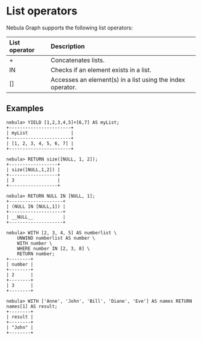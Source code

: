 # List operators

Nebula Graph supports the following list operators:

|List operator|Description|
|:-----|:------------------|
| + | Concatenates lists. |
| IN | Checks if an element exists in a list. |
|[] | Accesses an element(s) in a list using the index operator. |

## Examples

```ngql
nebula> YIELD [1,2,3,4,5]+[6,7] AS myList;
+-----------------------+
| myList                |
+-----------------------+
| [1, 2, 3, 4, 5, 6, 7] |
+-----------------------+

nebula> RETURN size([NULL, 1, 2]);
+------------------+
| size([NULL,1,2]) |
+------------------+
| 3                |
+------------------+

nebula> RETURN NULL IN [NULL, 1];
+--------------------+
| (NULL IN [NULL,1]) |
+--------------------+
| __NULL__           |
+--------------------+

nebula> WITH [2, 3, 4, 5] AS numberlist \
    UNWIND numberlist AS number \
    WITH number \
    WHERE number IN [2, 3, 8] \
    RETURN number;
+--------+
| number |
+--------+
| 2      |
+--------+
| 3      |
+--------+

nebula> WITH ['Anne', 'John', 'Bill', 'Diane', 'Eve'] AS names RETURN names[1] AS result;
+--------+
| result |
+--------+
| "John" |
+--------+
```
